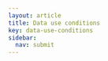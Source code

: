 ```yaml
---
layout: article
title: Data use conditions
key: data-use-conditions
sidebar:
  nav: submit
---
```


